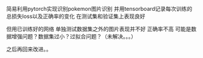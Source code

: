 简易利用pytorch实现识别pokemon图片识别
并用tensorboard记录每次训练的总损失loss以及正确率的变化
在测试集和验证集上表现良好


但用已训练好的网络 单独测试数据集之外的图片表现并不好 正确率不高
可能是数据增强问题？数据集过小？过拟合问题？（未解决。。。）

之后再回来改进。。
